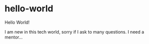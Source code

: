 # hello-world


Hello World!

I am new in this tech world, sorry if I ask to many questions. I need a mentor...
